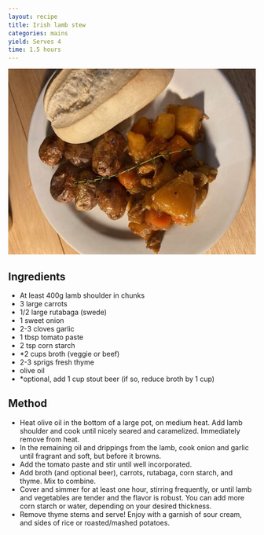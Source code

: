 ```yaml
---
layout: recipe
title: Irish lamb stew
categories: mains
yield: Serves 4
time: 1.5 hours
---
```

![Irish lamb stew with roasted potatoes and a bread roll](/images/img_0914.jpeg)

## Ingredients

* At least 400g lamb shoulder in chunks
* 3 large carrots
* 1/2 large rutabaga (swede)
* 1 sweet onion
* 2-3 cloves garlic
* 1 tbsp tomato paste
* 2 tsp corn starch
* \*2 cups broth (veggie or beef)
* 2-3 sprigs fresh thyme
* olive oil
* \*optional, add 1 cup stout beer (if so, reduce broth by 1 cup)

## Method

* Heat olive oil in the bottom of a large pot, on medium heat. Add lamb shoulder and cook until nicely seared and caramelized. Immediately remove from heat. 
* In the remaining oil and drippings from the lamb, cook onion and garlic until fragrant and soft, but before it browns. 
* Add the tomato paste and stir until well incorporated. 
* Add broth (and optional beer), carrots, rutabaga, corn starch, and thyme. Mix to combine.
* Cover and simmer for at least one hour, stirring frequently, or until lamb and vegetables are tender and the flavor is robust. You can add more corn starch or water, depending on your desired thickness.
* Remove thyme stems and serve! Enjoy with a garnish of sour cream, and sides of rice or roasted/mashed potatoes.